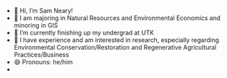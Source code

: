 - 👋 Hi, I’m Sam Neary!
- 👀 I am majoring in Natural Resources and Environmental Economics and minoring in GIS
- 🌱 I’m currently finishing up my undergrad at UTK
- 💞️ I have experience and am interested in research, especially regarding Environmental Conservation/Restoration and Regenerative Agricultural Practices/Business
- 😄 Pronouns: he/him
- 

<!---
nearysam/nearysam is a ✨ special ✨ repository because its `README.md` (this file) appears on your GitHub profile.
You can click the Preview link to take a look at your changes.
--->

